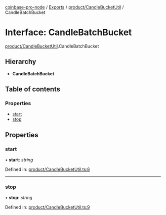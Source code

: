 [coinbase-pro-node](../../README.md) / [Exports](../../modules.md) / [product/CandleBucketUtil](../../modules/product_candlebucketutil.md) / CandleBatchBucket

# Interface: CandleBatchBucket

[product/CandleBucketUtil](../../modules/product_candlebucketutil.md).CandleBatchBucket

## Hierarchy

- **CandleBatchBucket**

## Table of contents

### Properties

- [start](candlebucketutil.candlebatchbucket.md#start)
- [stop](candlebucketutil.candlebatchbucket.md#stop)

## Properties

### start

• **start**: _string_

Defined in: [product/CandleBucketUtil.ts:8](https://github.com/bennycode/coinbase-pro-node/blob/ac883aa/src/product/CandleBucketUtil.ts#L8)

---

### stop

• **stop**: _string_

Defined in: [product/CandleBucketUtil.ts:9](https://github.com/bennycode/coinbase-pro-node/blob/ac883aa/src/product/CandleBucketUtil.ts#L9)

